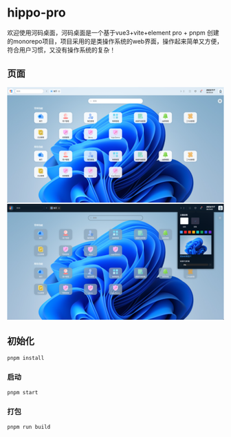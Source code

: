 # hippo-pro
欢迎使用河码桌面，河码桌面是一个基于vue3+vite+element pro + pnpm 创建的monorepo项目，项目采用的是类操作系统的web界面，操作起来简单又方便，符合用户习惯，又没有操作系统的复杂！

## 页面
<img src="./snapshot/1.png"/><br/>
<img src="./snapshot/2.png"/>

## 初始化

```sh
pnpm install
```

### 启动

```sh
pnpm start 
```

### 打包

```sh
pnpm run build
```
